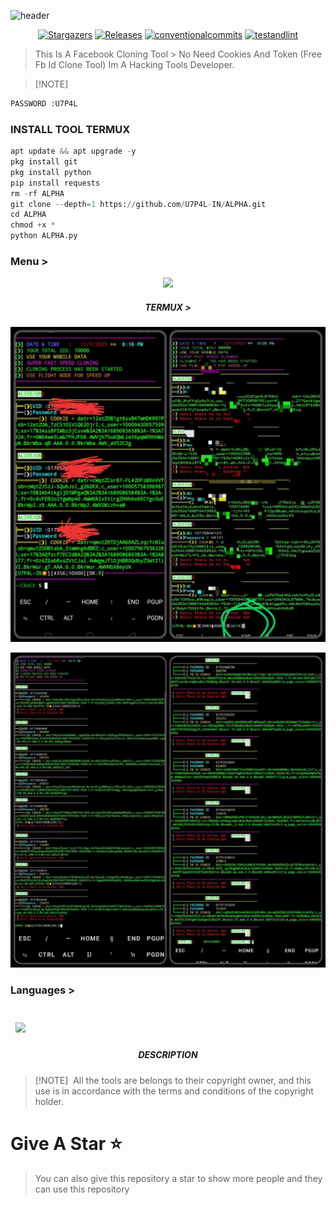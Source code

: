 ![header](https://capsule-render.vercel.app/api?type=waving&color=auto&height=300&section=header&text=ALPHA%20PLUS&fontSize=90&animation=fadeIn&fontAlignY=38&desc=ALPHA%20FB%20CLONING%20SCRIPT%20USING%20FOR%20ID%20CLONING&descAlignY=51&descAlign=62)

</p>
   <p align="center">
      <a href="https://github.com/U7P4L-IN/ALPHA/stargazers">
      <img alt="Stargazers" src="https://img.shields.io/github/stars/U7P4L-IN/ALPHA?style=for-the-badge&logo=github&color=f4dbd6&logoColor=D9E0EE&labelColor=302D41"></a>
      <a href="https://github.com/U7P4L-IN/ALPHA/releases/latest">
      <img alt="Releases" src="https://img.shields.io/github/release/U7P4L-IN/ALPHA?style=for-the-badge&logo=semantic-release&color=f5bde6&logoColor=D9E0EE&labelColor=302D41"/></a>
      <a href="https://www.conventionalcommits.org/en/v1.0.0/">
      <img alt="conventionalcommits" src="https://img.shields.io/badge/Conventional%20Commits-1.0.0-%23FE5196?style=for-the-badge&logo=conventionalcommits&color=ee99a0&logoColor=D9E0EE&labelColor=302D41"></a>
      <a href="https://github.com/U7P4L-IN/ALPHA/actions/workflows/github-action.yml">
      <img alt="testandlint" src="https://img.shields.io/github/actions/workflow/status/vn7n24fzkq/github-profile-summary-cards/test-and-lint.yml?branch=main&label=Test%20and%20Lint&style=for-the-badge&color=a6da95"></a>
   </p>

> This Is A Facebook Cloning Tool > No Need Cookies And Token (Free Fb Id Clone Tool) Im A Hacking Tools Developer.


> [!NOTE]  
```python
PASSWORD :U7P4L
```

### INSTALL TOOL TERMUX
```python
apt update && apt upgrade -y
pkg install git
pkg install python
pip install requests
rm -rf ALPHA
git clone --depth=1 https://github.com/U7P4L-IN/ALPHA.git
cd ALPHA
chmod +x *
python ALPHA.py
```
### Menu >

<p align="center"><img src=".image/photo1.jpg">

<h5 align="center"><b>TERMUX > </b></h5>

<p align="center"><img src="./image/photo2.jpg">
<p align="center"><img src="./image/photo3.jpg">

### Languages >

</a>

<br>
<a href="https://github.com/U7P4L-IN/ALPHA">
  <img align="center" style="margin:0.5rem" src="https://github-readme-stats.vercel.app/api/pin/?username=U7P4L-IN&repo=ALPHA&title_color=ffffff&text_color=c9cacc&icon_color=4AB197&bg_color=1A2B34" />
</a>

<h5 align="center"><b>DESCRIPTION</b></h5>

> [!NOTE]  
> All the tools are belongs to their copyright owner, and this use is in accordance with the terms and conditions of the copyright holder.

# Give A Star ⭐

> You can also give this repository a star to show more people and they can use this repository
